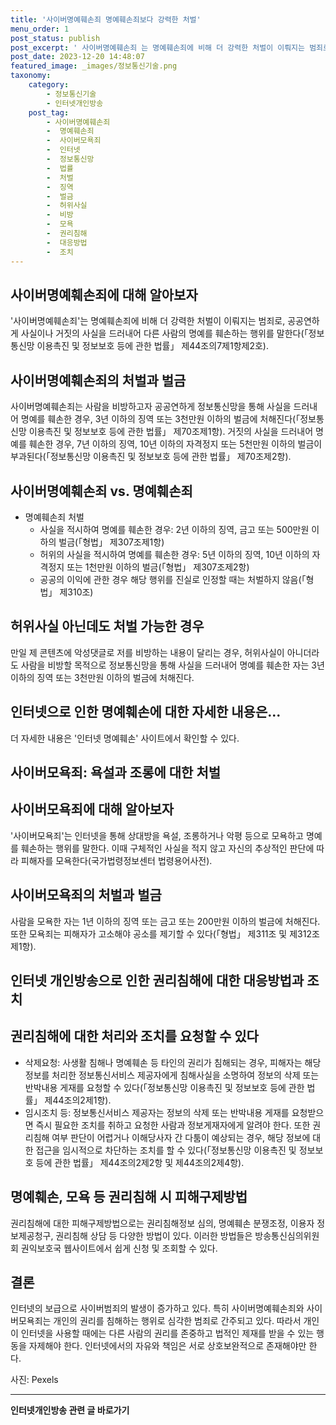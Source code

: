 ```yaml
---
title: '사이버명예훼손죄 명예훼손죄보다 강력한 처벌'
menu_order: 1
post_status: publish
post_excerpt: ' 사이버명예훼손죄 는 명예훼손죄에 비해 더 강력한 처벌이 이뤄지는 범죄로, 공공연하게 사실이나 거짓의 사실을 드러내어 다른 사람의 명예를 훼손하는 행위를 말한다  정보통신망 이용촉진 및 정보보호 등에 관한 법률  제44조의7제1항제2호 .'
post_date: 2023-12-20 14:48:07
featured_image: _images/정보통신기술.png
taxonomy:
    category:
        - 정보통신기술
        - 인터넷개인방송
    post_tag:
        - 사이버명예훼손죄
        -  명예훼손죄
        -  사이버모욕죄
        -  인터넷
        -  정보통신망
        -  법률
        -  처벌
        -  징역
        -  벌금
        -  허위사실
        -  비방
        -  모욕
        -  권리침해
        -  대응방법
        -  조치
---
```



## 사이버명예훼손죄에 대해 알아보자
'사이버명예훼손죄'는 명예훼손죄에 비해 더 강력한 처벌이 이뤄지는 범죄로, 공공연하게 사실이나 거짓의 사실을 드러내어 다른 사람의 명예를 훼손하는 행위를 말한다(「정보통신망 이용촉진 및 정보보호 등에 관한 법률」 제44조의7제1항제2호).

## 사이버명예훼손죄의 처벌과 벌금
사이버명예훼손죄는 사람을 비방하고자 공공연하게 정보통신망을 통해 사실을 드러내어 명예를 훼손한 경우, 3년 이하의 징역 또는 3천만원 이하의 벌금에 처해진다(「정보통신망 이용촉진 및 정보보호 등에 관한 법률」 제70조제1항). 거짓의 사실을 드러내어 명예를 훼손한 경우, 7년 이하의 징역, 10년 이하의 자격정지 또는 5천만원 이하의 벌금이 부과된다(「정보통신망 이용촉진 및 정보보호 등에 관한 법률」 제70조제2항).

## 사이버명예훼손죄 vs. 명예훼손죄
- 명예훼손죄 처벌
  - 사실을 적시하여 명예를 훼손한 경우: 2년 이하의 징역, 금고 또는 500만원 이하의 벌금(「형법」 제307조제1항)
  - 허위의 사실을 적시하여 명예를 훼손한 경우: 5년 이하의 징역, 10년 이하의 자격정지 또는 1천만원 이하의 벌금(「형법」 제307조제2항)
  - 공공의 이익에 관한 경우 해당 행위를 진실로 인정할 때는 처벌하지 않음(「형법」 제310조)

## 허위사실 아닌데도 처벌 가능한 경우
만일 제 콘텐츠에 악성댓글로 저를 비방하는 내용이 달리는 경우, 허위사실이 아니더라도 사람을 비방할 목적으로 정보통신망을 통해 사실을 드러내어 명예를 훼손한 자는 3년 이하의 징역 또는 3천만원 이하의 벌금에 처해진다.

## 인터넷으로 인한 명예훼손에 대한 자세한 내용은...
더 자세한 내용은 '인터넷 명예훼손' 사이트에서 확인할 수 있다.

## 사이버모욕죄: 욕설과 조롱에 대한 처벌

## 사이버모욕죄에 대해 알아보자
'사이버모욕죄'는 인터넷을 통해 상대방을 욕설, 조롱하거나 악평 등으로 모욕하고 명예를 훼손하는 행위를 말한다. 이때 구체적인 사실을 적지 않고 자신의 추상적인 판단에 따라 피해자를 모욕한다(국가법령정보센터 법령용어사전).

## 사이버모욕죄의 처벌과 벌금
사람을 모욕한 자는 1년 이하의 징역 또는 금고 또는 200만원 이하의 벌금에 처해진다. 또한 모욕죄는 피해자가 고소해야 공소를 제기할 수 있다(「형법」 제311조 및 제312조제1항).

## 인터넷 개인방송으로 인한 권리침해에 대한 대응방법과 조치

## 권리침해에 대한 처리와 조치를 요청할 수 있다
- 삭제요청: 사생활 침해나 명예훼손 등 타인의 권리가 침해되는 경우, 피해자는 해당 정보를 처리한 정보통신서비스 제공자에게 침해사실을 소명하여 정보의 삭제 또는 반박내용 게재를 요청할 수 있다(「정보통신망 이용촉진 및 정보보호 등에 관한 법률」 제44조의2제1항).
- 임시조치 등: 정보통신서비스 제공자는 정보의 삭제 또는 반박내용 게재를 요청받으면 즉시 필요한 조치를 취하고 요청한 사람과 정보게재자에게 알려야 한다. 또한 권리침해 여부 판단이 어렵거나 이해당사자 간 다툼이 예상되는 경우, 해당 정보에 대한 접근을 임시적으로 차단하는 조치를 할 수 있다(「정보통신망 이용촉진 및 정보보호 등에 관한 법률」 제44조의2제2항 및 제44조의2제4항).

## 명예훼손, 모욕 등 권리침해 시 피해구제방법
권리침해에 대한 피해구제방법으로는 권리침해정보 심의, 명예훼손 분쟁조정, 이용자 정보제공청구, 권리침해 상담 등 다양한 방법이 있다. 이러한 방법들은 방송통신심의위원회 권익보호국 웹사이트에서 쉽게 신청 및 조회할 수 있다.

## 결론
인터넷의 보급으로 사이버범죄의 발생이 증가하고 있다. 특히 사이버명예훼손죄와 사이버모욕죄는 개인의 권리를 침해하는 행위로 심각한 범죄로 간주되고 있다. 따라서 개인이 인터넷을 사용할 때에는 다른 사람의 권리를 존중하고 법적인 제재를 받을 수 있는 행동을 자제해야 한다. 인터넷에서의 자유와 책임은 서로 상호보완적으로 존재해야만 한다.

사진: Pexels
<!-- wp:separator -->
<hr class="wp-block-separator has-alpha-channel-opacity"/>
<!-- /wp:separator -->

<!-- wp:group {"backgroundColor":"base","layout":{"type":"constrained"}} -->
<div class="wp-block-group has-base-background-color has-background"><!-- wp:paragraph {"align":"center","fontSize":"medium"} -->
<p class="has-text-align-center has-large-font-size"><strong>인터넷개인방송 관련 글 바로가기</strong></p>
<!-- /wp:paragraph -->


<!-- wp:latest-posts
{"categories":[{"id":35028,"count":19,"description":"","link":"https://uknowlaw.com/category/%ec%9d%b8%ed%84%b0%eb%84%b7%ea%b0%9c%ec%9d%b8%eb%b0%a9%ec%86%a1/","name":"인터넷개인방송","slug":"인터넷개인방송","taxonomy":"category","parent":0,"meta":[],"_links":{"self":[{"href":"https://uknowlaw.com/wp-json/wp/v2/categories/35028"}],"collection":[{"href":"https://uknowlaw.com/wp-json/wp/v2/categories"}],"about":[{"href":"https://uknowlaw.com/wp-json/wp/v2/taxonomies/category"}],"wp:post_type":[{"href":"https://uknowlaw.com/wp-json/wp/v2/posts?categories=35028"}],"curies":[{"name":"wp","href":"https://api.w.org/{rel}","templated":true}]}}],"postsToShow":100,"excerptLength":28,"postLayout":"grid","columns":2,"featuredImageAlign":"left","featuredImageSizeSlug":"large","fontSize":"small"} /--></div>
<!-- /wp:group -->